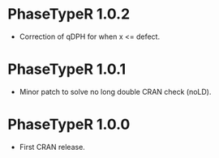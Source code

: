# PhaseTypeR 1.0.2

* Correction of qDPH for when x <= defect.

# PhaseTypeR 1.0.1

* Minor patch to solve no long double CRAN check (noLD).

# PhaseTypeR 1.0.0

* First CRAN release.
